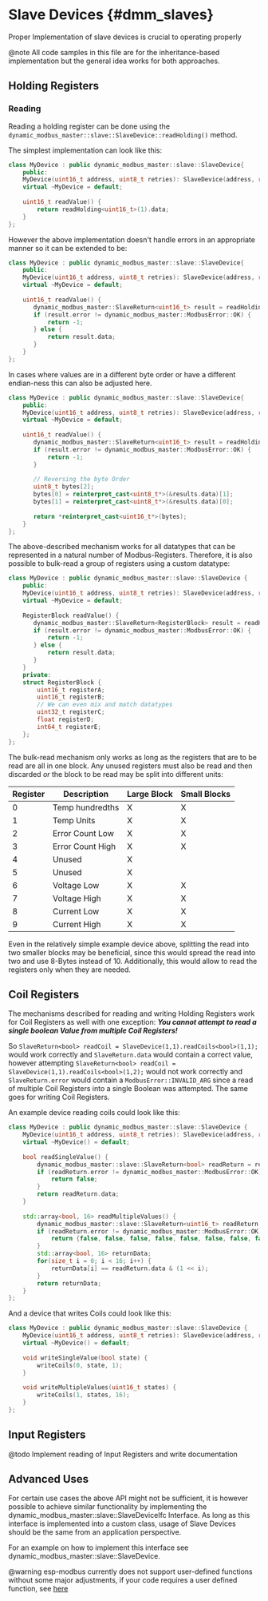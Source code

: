 # Slave Devices {#dmm_slaves}

Proper Implementation of slave devices is crucial to operating properly

@note All code samples in this file are for the inheritance-based implementation but the general idea works for both approaches.

## Holding Registers

### Reading

Reading a holding register can be done using the `dynamic_modbus_master::slave::SlaveDevice::readHolding()` method.

The simplest implementation can look like this:

```c++
class MyDevice : public dynamic_modbus_master::slave::SlaveDevice{
    public:
    MyDevice(uint16_t address, uint8_t retries): SlaveDevice(address, retries) {}
    virtual ~MyDevice = default;
    
    uint16_t readValue() {
        return readHolding<uint16_t>(1).data;
    }
};
```

However the above implementation doesn't handle errors in an appropriate manner so it can be extended to be:

```c++
class MyDevice : public dynamic_modbus_master::slave::SlaveDevice{
    public:
    MyDevice(uint16_t address, uint8_t retries): SlaveDevice(address, retries) {}
    virtual ~MyDevice = default;
    
    uint16_t readValue() {
       dynamic_modbus_master::SlaveReturn<uint16_t> result = readHolding<uint16_t>(1);
       if (result.error != dynamic_modbus_master::ModbusError::OK) {
           return -1;
       } else {
           return result.data;
       }
    }
};
```

In cases where values are in a different byte order or have a different endian-ness this can also be adjusted here.

```c++
class MyDevice : public dynamic_modbus_master::slave::SlaveDevice{
    public:
    MyDevice(uint16_t address, uint8_t retries): SlaveDevice(address, retries) {}
    virtual ~MyDevice = default;
    
    uint16_t readValue() {
       dynamic_modbus_master::SlaveReturn<uint16_t> result = readHolding<uint16_t>(1);
       if (result.error != dynamic_modbus_master::ModbusError::OK) {
           return -1;
       } 
       
       // Reversing the byte Order
       uint8_t bytes[2];
       bytes[0] = reinterpret_cast<uint8_t*>(&results.data)[1];
       bytes[1] = reinterpret_cast<uint8_t*>(&results.data)[0];
       
       return *reinterpret_cast<uint16_t*>(bytes);
    }
};
```

The above-described mechanism works for all datatypes that can be represented in a natural number of Modbus-Registers.
Therefore, it is also possible to bulk-read a group of registers using a custom datatype:

```c++
class MyDevice : public dynamic_modbus_master::slave::SlaveDevice {
    public:
    MyDevice(uint16_t address, uint8_t retries): SlaveDevice(address, retries) {}
    virtual ~MyDevice = default;
    
    RegisterBlock readValue() {
       dynamic_modbus_master::SlaveReturn<RegisterBlock> result = readHolding<RegisterBlock>(1);
       if (result.error != dynamic_modbus_master::ModbusError::OK) {
           return -1;
       } else {
           return result.data;
       }
    }
    private:
    struct RegisterBlock {
        uint16_t registerA;
        uint16_t registerB;
        // We can even mix and match datatypes
        uint32_t registerC;
        float registerD;
        int64_t registerE;
    };
};
```

The bulk-read mechanism only works as long as the registers that are to be read are all in one block.
Any unused registers must also be read and then discarded *or* the block to be read may be split into different
units:

| Register | Description      | Large Block | Small Blocks |
|----------|------------------|-------------|--------------|
| 0        | Temp hundredths  | X           | X            |
| 1        | Temp Units       | X           | X            |
| 2        | Error Count Low  | X           | X            |
| 3        | Error Count High | X           | X            |
| 4        | Unused           | X           |              |
| 5        | Unused           | X           |              |
| 6        | Voltage Low      | X           | X            |
| 7        | Voltage High     | X           | X            |
| 8        | Current Low      | X           | X            |
| 9        | Current High     | X           | X            |

Even in the relatively simple example device above, splitting the read into two smaller blocks may be beneficial,
since this would spread the read into two and use 8-Bytes instead of 10. Additionally, this would allow
to read the registers only when they are needed.

## Coil Registers

The mechanisms described for reading and writing Holding Registers work for Coil Registers as well with one exception:
 ***You cannot attempt to read a single boolean Value from multiple Coil Registers!***

So `SlaveReturn<bool> readCoil = SlaveDevice(1,1).readCoils<bool>(1,1);` would work correctly and `SlaveReturn.data`
would contain a correct value, however attempting `SlaveReturn<bool> readCoil = SlaveDevice(1,1).readCoils<bool>(1,2);`
would not work correctly and `SlaveReturn.error` would contain a `ModbusError::INVALID_ARG` since a read of
multiple Coil Registers into a single Boolean was attempted. The same goes for writing Coil Registers.

An example device reading coils could look like this:

```c++
class MyDevice : public dynamic_modbus_master::slave::SlaveDevice {
    MyDevice(uint16_t address, uint8_t retries): SlaveDevice(address, retries) {}
    virtual ~MyDevice() = default;
    
    bool readSingleValue() {
        dynamic_modbus_master::slave::SlaveReturn<bool> readReturn = readCoils<bool>(0,1);
        if (readReturn.error != dynamic_modbus_master::ModbusError::OK) {
            return false;
        } 
        return readReturn.data;
    }
    
    std::array<bool, 16> readMultipleValues() {
        dynamic_modbus_master::slave::SlaveReturn<uint16_t> readReturn = readCoils<uint16_t>(1,16);
        if (readReturn.error != dynamic_modbus_master::ModbusError::OK) {
            return {false, false, false, false, false, false, false, false, false, false, false, false, false, false, false, false};
        }
        std::array<bool, 16> returnData;
        for(size_t i = 0; i < 16; i++) {
            returnData[i] == readReturn.data & (1 << i);
        }
        return returnData;
    }
};
```

And a device that writes Coils could look like this:

```c++
class MyDevice : public dynamic_modbus_master::slave::SlaveDevice {
    MyDevice(uint16_t address, uint8_t retries): SlaveDevice(address, retries) {}
    virtual ~MyDevice() = default;
    
    void writeSingleValue(bool state) {
        writeCoils(0, state, 1);
    }
    
    void writeMultipleValues(uint16_t states) {
        writeCoils(1, states, 16);
    }
};
```

## Input Registers

@todo Implement reading of Input Registers and write documentation

## Advanced Uses

For certain use cases the above API might not be sufficient, it is however possible to achieve similar functionality
by implementing the dynamic_modbus_master::slave::SlaveDeviceIfc Interface. As long as this interface is
implemented into a custom class, usage of Slave Devices should be the same from an application perspective.

For an example on how to implement this interface see dynamic_modbus_master::slave::SlaveDevice.

@warning esp-modbus currently does not support user-defined functions without some major adjustments, if your code requires a user defined function, see [here](https://github.com/espressif/esp-modbus/issues/34)